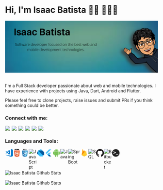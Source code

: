 # Hi, I'm Isaac Batista 👋🏼 👨🏻‍💻

<div style=border-radius: 30px; ><img src="image/background.png"></div>

<br/>

I'm a Full Stack developer passionate about web and mobile technologies. I have experience with projects using Java, Dart, Android and Flutter.

<!-- I'm a Full Stack developer passionate about web and mobile technologies. I have experience with projects using Java, JavaScript, Dart, TypeScript, Python, Android, Flutter, React, React Native and Scode.
Please feel free to clone projects, raise issues and submit PRs if you think something could be better. -->

Please feel free to clone projects, raise issues and submit PRs if you think something could be better.

### Connect with me:

<a href="https://github.com/bisaacm1/bisaacm1/issues/new/"><img align="left"  width="22px" src="https://cdn.jsdelivr.net/npm/simple-icons@3.13.0/icons/github.svg" ></a>

<a href="https://www.linkedin.com/in/isaac-batista-b097521a8/"><img align="left"  width="22px" src="https://cdn.jsdelivr.net/npm/simple-icons@v3/icons/linkedin.svg" ></a>

<a href="http://api.whatsapp.com/send?phone=5511946437993/"><img align="left"  width="22px" src="https://cdn.jsdelivr.net/npm/simple-icons@3.13.0/icons/whatsapp.svg" ></a>

<a href="mailto:isaacbmaciel@gmail.com/"><img align="left"  width="22px" src="https://cdn.jsdelivr.net/npm/simple-icons@3.13.0/icons/gmail.svg" ></a>

<a href="https://www.instagram.com/b.isaac.m/?hl=pt-br/"><img align="left"  width="22px" src="https://cdn.jsdelivr.net/npm/simple-icons@v3/icons/instagram.svg" ></a>

<a href="https://www.facebook.com/isaac.batista.9231/"><img align="left"  width="22px" src="https://cdn.jsdelivr.net/npm/simple-icons@3.13.0/icons/facebook.svg" ></a>


<br />

### Languages and Tools:

<img align="left" alt="Visual Studio Code" width="26px" src="https://raw.githubusercontent.com/github/explore/80688e429a7d4ef2fca1e82350fe8e3517d3494d/topics/visual-studio-code/visual-studio-code.png" />

<img align="left" alt="HTML5" width="26px" src="https://raw.githubusercontent.com/github/explore/80688e429a7d4ef2fca1e82350fe8e3517d3494d/topics/html/html.png" />

<img align="left" alt="CSS3" width="26px" src="https://raw.githubusercontent.com/github/explore/80688e429a7d4ef2fca1e82350fe8e3517d3494d/topics/css/css.png" />

<img align="left" alt="JavaScript" width="26px" src="https://cdn.icon-icons.com/icons2/2107/PNG/512/file_type_light_js_icon_130458.png" />

<img align="left" alt="Dart" width="26px" src="https://raw.githubusercontent.com/github/explore/80688e429a7d4ef2fca1e82350fe8e3517d3494d/topics/dart/dart.png" />

<img align="left" alt="Flutter" width="26px" src="https://raw.githubusercontent.com/github/explore/80688e429a7d4ef2fca1e82350fe8e3517d3494d/topics/flutter/flutter.png" />

<img align="left" alt="Android" width="26px" src="https://raw.githubusercontent.com/github/explore/80688e429a7d4ef2fca1e82350fe8e3517d3494d/topics/android/android.png" />

<img align="left" alt="Java" width="26px" src="https://cdn.icon-icons.com/icons2/2415/PNG/128/java_original_wordmark_logo_icon_146459.png" />

<img align="left" alt="Spring Boot" width="40px" src="https://images.g2crowd.com/uploads/product/image/social_landscape/social_landscape_9d63a0ed04b871d3dacc8647b7f0927d/spring-boot.png" />

<img align="left" alt="Firebase" width="26px" src="https://raw.githubusercontent.com/github/explore/80688e429a7d4ef2fca1e82350fe8e3517d3494d/topics/firebase/firebase.png" />

<img align="left" alt="SQL" width="26px" src="  https://cdn.icon-icons.com/icons2/9/PNG/128/sql_racer_gamedatabase_sql_1526.png" />

<img align="left" alt="GitHub" width="26px" src="https://raw.githubusercontent.com/github/explore/78df643247d429f6cc873026c0622819ad797942/topics/github/github.png" />

<img align="left" alt="Bitbucket" width="26px" src="https://cdn.iconscout.com/icon/free/png-512/bitbucket-226075.png" />

<img align="left" alt="Terminal" width="26px" src="https://raw.githubusercontent.com/github/explore/80688e429a7d4ef2fca1e82350fe8e3517d3494d/topics/terminal/terminal.png" />

<br />
<br />

</br>
  <p>
    <img align="center" src="https://github-readme-stats.vercel.app/api?username=bisaacm1&show_icons=true&theme=cobalt" alt="Isaac Batista Github Stats" />
  </p>
   
   <p>
    <img align="center" src="https://github-readme-stats.vercel.app/api/top-langs/?username=bisaacm1&show_icons=true&theme=cobalt" alt="Isaac Batista Github Stats" />
  </p>
